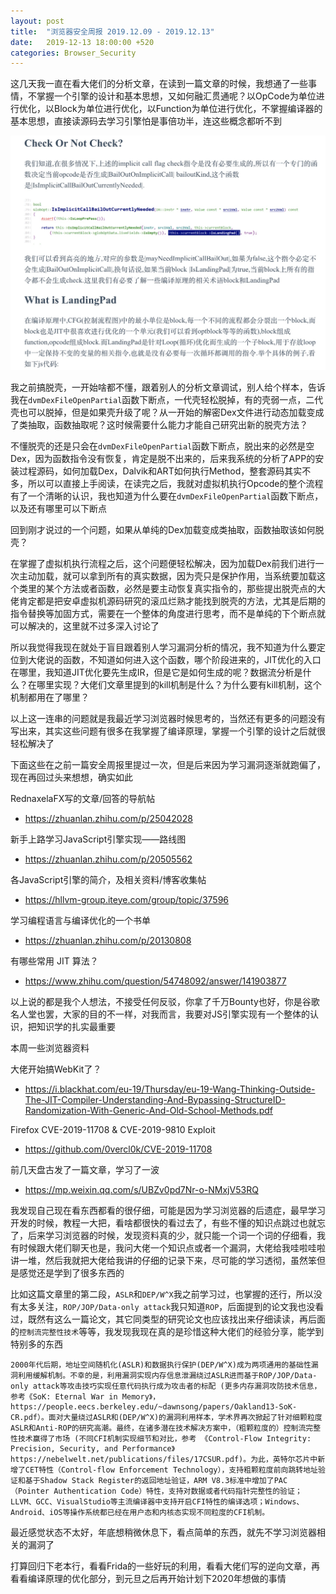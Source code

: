 ```yaml
---
layout: post
title:  "浏览器安全周报 2019.12.09 - 2019.12.13"
date:   2019-12-13 18:00:00 +520
categories: Browser_Security
---
```


这几天我一直在看大佬们的分析文章，在读到一篇文章的时候，我想通了一些事情，不掌握一个引擎的设计和基本思想，又如何融汇贯通呢？以OpCode为单位进行优化，以Block为单位进行优化，以Function为单位进行优化，不掌握编译器的基本思想，直接读源码去学习引擎怕是事倍功半，连这些概念都听不到

![IMAGE](/assets/resources/30BA7D7D696600B833CA3AE52F0E9C0C.jpg)

我之前搞脱壳，一开始啥都不懂，跟着别人的分析文章调试，别人给个样本，告诉我在`dvmDexFileOpenPartial`函数下断点，一代壳轻松脱掉，有的壳弱一点，二代壳也可以脱掉，但是如果壳升级了呢？从一开始的解密Dex文件进行动态加载变成了类抽取，函数抽取呢？这时候需要什么能力才能自己研究出新的脱壳方法？

不懂脱壳的还是只会在`dvmDexFileOpenPartial`函数下断点，脱出来的必然是空Dex，因为函数指令没有恢复，肯定是脱不出来的，后来我系统的分析了APP的安装过程源码，如何加载Dex，Dalvik和ART如何执行Method，整套源码其实不多，所以可以直接上手阅读，在读完之后，我就对虚拟机执行Opcode的整个流程有了一个清晰的认识，我也知道为什么要在`dvmDexFileOpenPartial`函数下断点，以及还有哪里可以下断点

回到刚才说过的一个问题，如果从单纯的Dex加载变成类抽取，函数抽取该如何脱壳？

在掌握了虚拟机执行流程之后，这个问题便轻松解决，因为加载Dex前我们进行一次主动加载，就可以拿到所有的真实数据，因为壳只是保护作用，当系统要加载这个类里的某个方法或者函数，必然是要主动恢复真实指令的，那些提出脱壳点的大佬肯定都是把安卓虚拟机源码研究的滚瓜烂熟才能找到脱壳的方法，尤其是后期的指令替换等加固方式，需要在一个整体的角度进行思考，而不是单纯的下个断点就可以解决的，这里就不过多深入讨论了

所以我觉得我现在就处于盲目跟着别人学习漏洞分析的情况，我不知道为什么要定位到大佬说的函数，不知道如何进入这个函数，哪个阶段进来的，JIT优化的入口在哪里，我知道JIT优化要先生成IR，但是它是如何生成的呢？数据流分析是什么？在哪里实现？大佬们文章里提到的kill机制是什么？为什么要有kill机制，这个机制都用在了哪里？

以上这一连串的问题就是我最近学习浏览器时候思考的，当然还有更多的问题没有写出来，其实这些问题有很多在我掌握了编译原理，掌握一个引擎的设计之后就很轻松解决了

下面这些在之前一篇安全周报里提过一次，但是后来因为学习漏洞逐渐就跑偏了，现在再回过头来想想，确实如此

RednaxelaFX写的文章/回答的导航帖
- https://zhuanlan.zhihu.com/p/25042028

新手上路学习JavaScript引擎实现——路线图
- https://zhuanlan.zhihu.com/p/20505562

各JavaScript引擎的简介，及相关资料/博客收集帖
- https://hllvm-group.iteye.com/group/topic/37596

学习编程语言与编译优化的一个书单
- https://zhuanlan.zhihu.com/p/20130808

有哪些常用 JIT 算法？
- https://www.zhihu.com/question/54748092/answer/141903877

以上说的都是我个人想法，不接受任何反驳，你拿了千万Bounty也好，你是谷歌名人堂也罢，大家的目的不一样，对我而言，我要对JS引擎实现有一个整体的认识，把知识学的扎实最重要

本周一些浏览器资料

大佬开始搞WebKit了？
- https://i.blackhat.com/eu-19/Thursday/eu-19-Wang-Thinking-Outside-The-JIT-Compiler-Understanding-And-Bypassing-StructureID-Randomization-With-Generic-And-Old-School-Methods.pdf

Firefox CVE-2019-11708 & CVE-2019-9810 Exploit
- https://github.com/0vercl0k/CVE-2019-11708

前几天盘古发了一篇文章，学习了一波
- https://mp.weixin.qq.com/s/UBZv0pd7Nr-o-NMxjV53RQ

我发现自己现在看东西都看的很仔细，可能是因为学习浏览器的后遗症，最早学习开发的时候，教程一大把，看啥都很快的看过去了，有些不懂的知识点跳过也就忘了，后来学习浏览器的时候，发现资料真的少，就只能一个词一个词的仔细看，我有时候跟大佬们聊天也是，我问大佬一个知识点或者一个漏洞，大佬给我哇啦哇啦讲一堆，然后我就把大佬给我讲的仔细的记录下来，尽可能的学习透彻，虽然笨但是感觉还是学到了很多东西的

比如这篇文章里的第二段，`ASLR`和`DEP/W^X`我之前学习过，也掌握的还行，所以没有太多关注，`ROP/JOP/Data-only attack`我只知道`ROP`，后面提到的论文我也没看过，既然有这么一篇论文，其它同类型的研究论文也应该找出来仔细读读，再后面的`控制流完整性技术`等等，我发现我现在真的是珍惜这种大佬们的经验分享，能学到特别多的东西
```
2000年代后期，地址空间随机化(ASLR)和数据执行保护(DEP/W^X)成为两项通用的基础性漏洞利用缓解机制。不幸的是，利用漏洞实现内存信息泄漏绕过ASLR进而基于ROP/JOP/Data-only attack等攻击技巧实现任意代码执行成为攻击者的标配 (更多内存漏洞攻防技术信息，参考《SoK: Eternal War in Memory》，https://people.eecs.berkeley.edu/~dawnsong/papers/Oakland13-SoK-CR.pdf）。面对大量绕过ASLR和(DEP/W^X)的漏洞利用样本，学术界再次掀起了针对细颗粒度ASLR和Anti-ROP的研究高潮。最终，在诸多潜在技术解决方案中，（粗颗粒度的）控制流完整性技术赢得了市场 (不同CFI机制实现细节和对比，参考 《Control-Flow Integrity: Precision, Security, and Performance》https://nebelwelt.net/publications/files/17CSUR.pdf)。为此，英特尔芯片中新增了CET特性（Control-flow Enforcement Technology），支持粗颗粒度前向跳转地址验证和基于Shadow Stack Register的返回地址验证，ARM V8.3标准中增加了PAC（Pointer Authentication Code）特性，支持对数据或者代码指针完整性的验证；LLVM、GCC、VisualStudio等主流编译器中支持开启CFI特性的编译选项；Windows、Android、iOS等操作系统都已经在用户态和内核态实现不同粒度的CFI机制。
```

最近感觉状态不太好，年底想稍微休息下，看点简单的东西，就先不学习浏览器相关的漏洞了

打算回归下老本行，看看Frida的一些好玩的利用，看看大佬们写的逆向文章，再看看编译原理的优化部分，到元旦之后再开始计划下2020年想做的事情